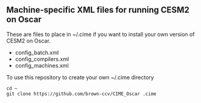 ## Machine-specific XML files for running CESM2 on Oscar

These are files to place in ~/.cime if you want to install your own
version of CESM2 on Oscar.  


  - config_batch.xml
  - config_compilers.xml
  - config_machines.xml

To use this repository to create your own ~/.cime directory
````
cd ~
git clone https://github.com/brown-ccv/CIME_Oscar .cime
````
